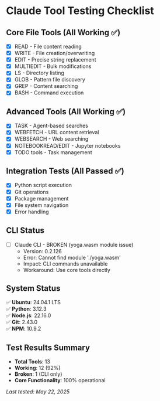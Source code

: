 # Claude Tool Testing Checklist

## Core File Tools (All Working ✅)
- [x] READ - File content reading
- [x] WRITE - File creation/overwriting
- [x] EDIT - Precise string replacement
- [x] MULTIEDIT - Bulk modifications
- [x] LS - Directory listing
- [x] GLOB - Pattern file discovery
- [x] GREP - Content searching
- [x] BASH - Command execution

## Advanced Tools (All Working ✅)
- [x] TASK - Agent-based searches
- [x] WEBFETCH - URL content retrieval
- [x] WEBSEARCH - Web searching
- [x] NOTEBOOKREAD/EDIT - Jupyter notebooks
- [x] TODO tools - Task management

## Integration Tests (All Passed ✅)
- [x] Python script execution
- [x] Git operations
- [x] Package management
- [x] File system navigation
- [x] Error handling

## CLI Status
- [ ] Claude CLI - BROKEN (yoga.wasm module issue)
  - Version: 0.2.126
  - Error: Cannot find module './yoga.wasm'
  - Impact: CLI commands unavailable
  - Workaround: Use core tools directly

## System Status
✅ **Ubuntu**: 24.04.1 LTS  
✅ **Python**: 3.12.3  
✅ **Node.js**: 22.16.0  
✅ **Git**: 2.43.0  
✅ **NPM**: 10.9.2  

## Test Results Summary
- **Total Tools**: 13
- **Working**: 12 (92%)
- **Broken**: 1 (CLI only)
- **Core Functionality**: 100% operational

*Last tested: May 22, 2025*